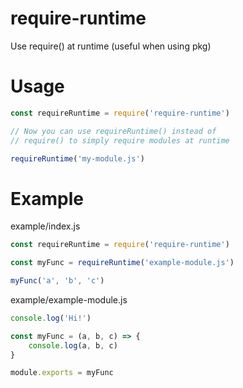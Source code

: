 # require-runtime
 Use require() at runtime (useful when using pkg)

# Usage
```js
const requireRuntime = require('require-runtime')

// Now you can use requireRuntime() instead of
// require() to simply require modules at runtime

requireRuntime('my-module.js')
```

# Example
example/index.js
```js
const requireRuntime = require('require-runtime')

const myFunc = requireRuntime('example-module.js')

myFunc('a', 'b', 'c')
```

example/example-module.js
```js
console.log('Hi!')

const myFunc = (a, b, c) => {
    console.log(a, b, c)
}

module.exports = myFunc
```